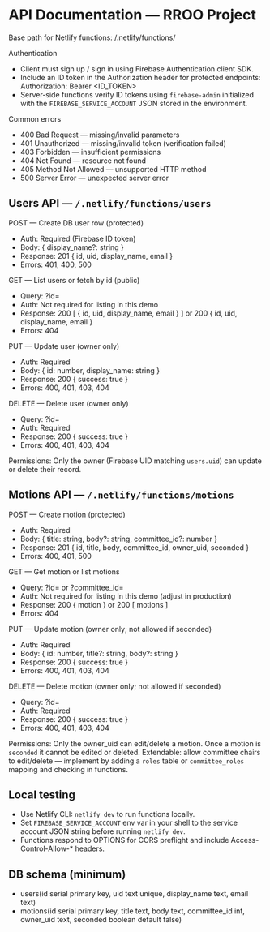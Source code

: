 # API Documentation — RROO Project

Base path for Netlify functions: /.netlify/functions/<name>

Authentication
- Client must sign up / sign in using Firebase Authentication client SDK.
- Include an ID token in the Authorization header for protected endpoints:
  Authorization: Bearer <ID_TOKEN>
- Server-side functions verify ID tokens using `firebase-admin` initialized with the `FIREBASE_SERVICE_ACCOUNT` JSON stored in the environment.

Common errors
- 400 Bad Request — missing/invalid parameters
- 401 Unauthorized — missing/invalid token (verification failed)
- 403 Forbidden — insufficient permissions
- 404 Not Found — resource not found
- 405 Method Not Allowed — unsupported HTTP method
- 500 Server Error — unexpected server error

## Users API — `/.netlify/functions/users`

POST — Create DB user row (protected)
- Auth: Required (Firebase ID token)
- Body: { display_name?: string }
- Response: 201 { id, uid, display_name, email }
- Errors: 401, 400, 500

GET — List users or fetch by id (public)
- Query: ?id=<id>
- Auth: Not required for listing in this demo
- Response: 200 [ { id, uid, display_name, email } ] or 200 { id, uid, display_name, email }
- Errors: 404

PUT — Update user (owner only)
- Auth: Required
- Body: { id: number, display_name: string }
- Response: 200 { success: true }
- Errors: 400, 401, 403, 404

DELETE — Delete user (owner only)
- Query: ?id=<id>
- Auth: Required
- Response: 200 { success: true }
- Errors: 400, 401, 403, 404

Permissions: Only the owner (Firebase UID matching `users.uid`) can update or delete their record.

## Motions API — `/.netlify/functions/motions`

POST — Create motion (protected)
- Auth: Required
- Body: { title: string, body?: string, committee_id?: number }
- Response: 201 { id, title, body, committee_id, owner_uid, seconded }
- Errors: 400, 401, 500

GET — Get motion or list motions
- Query: ?id=<id> or ?committee_id=<cid>
- Auth: Not required for listing in this demo (adjust in production)
- Response: 200 { motion } or 200 [ motions ]
- Errors: 404

PUT — Update motion (owner only; not allowed if seconded)
- Auth: Required
- Body: { id: number, title?: string, body?: string }
- Response: 200 { success: true }
- Errors: 400, 401, 403, 404

DELETE — Delete motion (owner only; not allowed if seconded)
- Query: ?id=<id>
- Auth: Required
- Response: 200 { success: true }
- Errors: 400, 401, 403, 404

Permissions: Only the owner_uid can edit/delete a motion. Once a motion is `seconded` it cannot be edited or deleted. Extendable: allow committee chairs to edit/delete — implement by adding a `roles` table or `committee_roles` mapping and checking in functions.

## Local testing
- Use Netlify CLI: `netlify dev` to run functions locally.
- Set `FIREBASE_SERVICE_ACCOUNT` env var in your shell to the service account JSON string before running `netlify dev`.
- Functions respond to OPTIONS for CORS preflight and include Access-Control-Allow-* headers.

## DB schema (minimum)
- users(id serial primary key, uid text unique, display_name text, email text)
- motions(id serial primary key, title text, body text, committee_id int, owner_uid text, seconded boolean default false)
